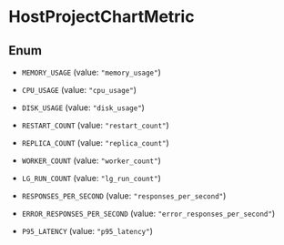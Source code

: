 

# HostProjectChartMetric

## Enum


* `MEMORY_USAGE` (value: `"memory_usage"`)

* `CPU_USAGE` (value: `"cpu_usage"`)

* `DISK_USAGE` (value: `"disk_usage"`)

* `RESTART_COUNT` (value: `"restart_count"`)

* `REPLICA_COUNT` (value: `"replica_count"`)

* `WORKER_COUNT` (value: `"worker_count"`)

* `LG_RUN_COUNT` (value: `"lg_run_count"`)

* `RESPONSES_PER_SECOND` (value: `"responses_per_second"`)

* `ERROR_RESPONSES_PER_SECOND` (value: `"error_responses_per_second"`)

* `P95_LATENCY` (value: `"p95_latency"`)



